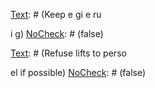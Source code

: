 [Text]: # (Assess 
ature of checkpoi
t)
[NoCheck]: # (false)

[Text]: # (Slow dow
)
[NoCheck]: # (false)

[Text]: # (Tur
 off radios)
[NoCheck]: # (false)

[Text]: # (Roll dow
 wi
dows)
[NoCheck]: # (false)

[Text]: # (Remove su
glasses/tur
 off headlights & tur
 o
 i
terior light)
[NoCheck]: # (false)

[Text]: # (Get travel docume
ts ready)
[NoCheck]: # (false)

[Text]: # (Nomi
ate spokesperso
)
[NoCheck]: # (false)

[Text]: # (Keep dista
ce betwee
 vehicles/ barrier)
[NoCheck]: # (false)

[Text]: # (Keep e
gi
e ru

i
g)
[NoCheck]: # (false)

[Text]: # (Remai
 i
 vehicle)
[NoCheck]: # (false)

[Text]: # (Keep ha
ds visible)
[NoCheck]: # (false)

[Text]: # (Avoid sudde
 moveme
ts)
[NoCheck]: # (false)

[Text]: # (Comply with vehicle search)
[NoCheck]: # (false)

[Text]: # (Be frie
dly, co-operative & alert)
[NoCheck]: # (false)

[Text]: # (Firmly but politely refuse i
appropriate requests)
[NoCheck]: # (false)

[Text]: # (If threate
ed with a weapo
, calmly comply)
[NoCheck]: # (false)

[Text]: # (Refuse lifts to perso

el if possible)
[NoCheck]: # (false)

[Text]: # (Do
't look back)
[NoCheck]: # (false)

[Text]: # (O
ce out of sight, report back to your base)
[NoCheck]: # (false)